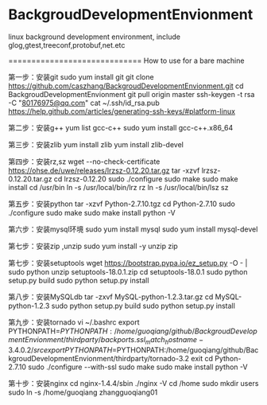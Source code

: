 BackgroudDevelopmentEnvionment
==============================

linux background development environment, include glog,gtest,treeconf,protobuf,net.etc

=============================
How to use for a bare machine

第一步：安装git
sudo yum install git
git clone https://github.com/caszhang/BackgroudDevelopmentEnvionment.git
cd BackgroudDevelopmentEnvionment
git pull origin master
ssh-keygen -t rsa -C "80176975@qq.com"
cat ~/.ssh/id_rsa.pub
https://help.github.com/articles/generating-ssh-keys/#platform-linux

第二步：安装g++
yum list gcc-c++
sudo yum install gcc-c++.x86_64

第三步：安装zlib
yum install zlib
yum install zlib-devel

第四步：安装rz,sz
wget --no-check-certificate https://ohse.de/uwe/releases/lrzsz-0.12.20.tar.gz
tar -xzvf lrzsz-0.12.20.tar.gz 
cd lrzsz-0.12.20
sudo ./configure
sudo make
sudo make install
cd /usr/bin
ln -s /usr/local/bin/lrz rz
ln -s /usr/local/bin/lsz sz

第五步：安装python
tar -xzvf Python-2.7.10.tgz
cd Python-2.7.10
sudo ./configure
sudo make
sudo make install
python -V

第六步：安装mysql环境
sudo yum install mysql
sudo yum install mysql-devel

第七步：安装zip ,unzip
sudo yum install -y unzip zip

第七步：安装setuptools
wget https://bootstrap.pypa.io/ez_setup.py -O - | sudo python
unzip setuptools-18.0.1.zip
cd setuptools-18.0.1
sudo python setup.py build
sudo python setup.py install 

第八步：安装MySQLdb
tar -zxvf MySQL-python-1.2.3.tar.gz 
cd MySQL-python-1.2.3
sudo python setup.py build
sudo python setup.py install

第九步：安装tornado
 vi ~/.bashrc 
export PYTHONPATH=$PYTHONPATH:/home/guoqiang/github/BackgroudDevelopmentEnvionment/thirdparty/backports.ssl_match_hostname-3.4.0.2/src
export PYTHONPATH=$PYTHONPATH:/home/guoqiang/github/BackgroudDevelopmentEnvionment/thirdparty/tornado-3.2
exit
cd Python-2.7.10
sudo ./configure --with-ssl
sudo make
sudo make install
python -V

第十步：安装nginx
cd nginx-1.4.4/sbin
./nginx -V
cd /home
sudo mkdir users
sudo ln -s /home/guoqiang zhangguoqiang01


